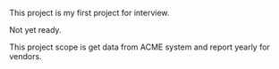 This project is my first project for interview.

Not yet ready.

This project scope is get data from ACME system and report yearly for vendors.
